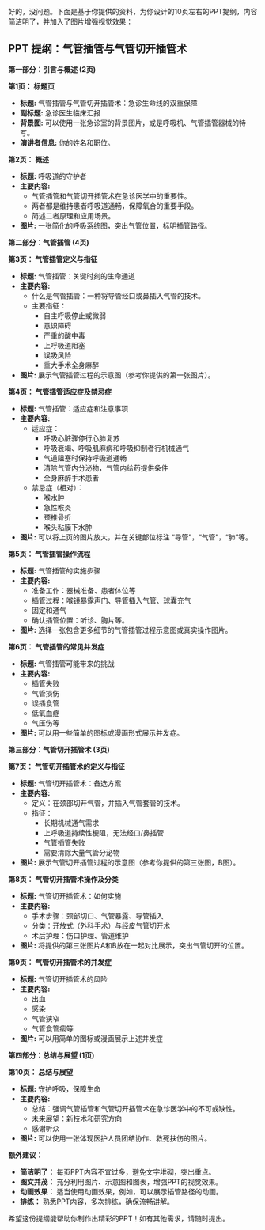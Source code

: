 好的，没问题。下面是基于你提供的资料，为你设计的10页左右的PPT提纲，内容简洁明了，并加入了图片增强视觉效果：

## **PPT 提纲：气管插管与气管切开插管术**

**第一部分：引言与概述 (2页)**

**第1页： 标题页**

- **标题:** 气管插管与气管切开插管术：急诊生命线的双重保障
- **副标题:** 急诊医生临床汇报
- **背景图:** 可以使用一张急诊室的背景图片，或是呼吸机、气管插管器械的特写。
- **演讲者信息:** 你的姓名和职位。

**第2页： 概述**

- **标题:** 呼吸道的守护者
- **主要内容:**
  - 气管插管和气管切开插管术在急诊医学中的重要性。
  - 两者都是维持患者呼吸道通畅，保障氧合的重要手段。
  - 简述二者原理和应用场景。
- **图片:** 一张简化的呼吸系统图，突出气管位置，标明插管路径。

**第二部分：气管插管 (4页)**

**第3页： 气管插管定义与指征**

- **标题:** 气管插管：关键时刻的生命通道
- **主要内容:**
  - 什么是气管插管：一种将导管经口或鼻插入气管的技术。
  - 主要指征：
    - 自主呼吸停止或微弱
    - 意识障碍
    - 严重的酸中毒
    - 上呼吸道阻塞
    - 误吸风险
    - 重大手术全身麻醉
- **图片:** 展示气管插管过程的示意图（参考你提供的第一张图片）。

**第4页： 气管插管适应症及禁忌症**

- **标题:** 气管插管：适应症和注意事项
- **主要内容:**
  - 适应症：
    - 呼吸心脏骤停行心肺复苏
    - 呼吸衰竭、呼吸肌麻痹和呼吸抑制者行机械通气
    - 气道阻塞时保持呼吸道通畅
    - 清除气管内分泌物，气管内给药提供条件
    - 全身麻醉手术患者
  - 禁忌症（相对）：
    - 喉水肿
    - 急性喉炎
    - 颈椎骨折
    - 喉头粘膜下水肿
- **图片:** 可以将上页的图片放大，并在关键部位标注 “导管”，“气管”，“肺”等。

**第5页： 气管插管操作流程**

- **标题:** 气管插管的实施步骤
- **主要内容:**
  - 准备工作：器械准备、患者体位等
  - 插管过程：喉镜暴露声门、导管插入气管、球囊充气
  - 固定和通气
  - 确认插管位置：听诊、胸片等。
- **图片:** 选择一张包含更多细节的气管插管过程示意图或真实操作图片。

**第6页： 气管插管的常见并发症**

- **标题:** 气管插管可能带来的挑战
- **主要内容:**
  - 插管失败
  - 气管损伤
  - 误插食管
  - 低氧血症
  - 气压伤等
- **图片:** 可以用一些简单的图标或漫画形式展示并发症。

**第三部分：气管切开插管术 (3页)**

**第7页： 气管切开插管术的定义与指征**

- **标题:** 气管切开插管术：备选方案
- **主要内容:**
  - 定义：在颈部切开气管，并插入气管套管的技术。
  - 指征：
    - 长期机械通气需求
    - 上呼吸道持续性梗阻，无法经口/鼻插管
    - 气管插管失败
    - 需要清除大量气管分泌物
- **图片:** 展示气管切开插管过程的示意图（参考你提供的第三张图，B图）。

**第8页： 气管切开插管术操作及分类**

- **标题:** 气管切开插管术：如何实施
- **主要内容:**
  - 手术步骤：颈部切口、气管暴露、导管插入
  - 分类：开放式（外科手术）与经皮气管切开术
  - 术后护理：伤口护理、管道维护
- **图片:** 将提供的第三张图片A和B放在一起对比展示，突出气管切开的位置。

**第9页： 气管切开插管术的并发症**

- **标题:** 气管切开插管术的风险
- **主要内容:**
  - 出血
  - 感染
  - 气管狭窄
  - 气管食管瘘等
- **图片:** 可以用简单的图标或漫画展示上述并发症

**第四部分：总结与展望 (1页)**

**第10页： 总结与展望**

- **标题:** 守护呼吸，保障生命
- **主要内容:**
  - 总结：强调气管插管和气管切开插管术在急诊医学中的不可或缺性。
  - 未来展望：新技术和研究方向
  - 感谢听众
- **图片:** 可以使用一张体现医护人员团结协作、救死扶伤的图片。

**额外建议：**

- **简洁明了：** 每页PPT内容不宜过多，避免文字堆砌，突出重点。
- **图文并茂：** 充分利用图片、示意图和图表，增强PPT的视觉效果。
- **动画效果：** 适当使用动画效果，例如，可以展示插管路径的动画。
- **排练：** 熟悉PPT内容，多次排练，确保流畅讲解。

希望这份提纲能帮助你制作出精彩的PPT！如有其他需求，请随时提出。
